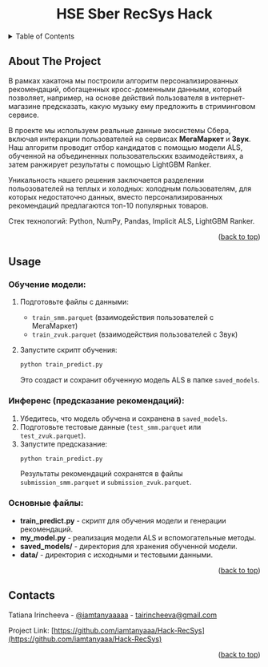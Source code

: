 # <a id="readme-top"></a>

<h1 align="center">HSE Sber RecSys Hack</h1>

<!-- TABLE OF CONTENTS -->
<details>
  <summary>Table of Contents</summary>
  <ol>
    <li><a href="#about-the-project">About The Project</a></li>
    <li><a href="#usage">Usage</a></li>
    <li><a href="#contacts">Contacts</a></li>
  </ol>
</details>

<!-- ABOUT THE PROJECT -->
## About The Project

В рамках хакатона мы построили алгоритм персонализированных рекомендаций, обогащенных кросс-доменными данными, который позволяет, например, на основе действий пользователя в интернет-магазине предсказать, какую музыку ему предложить в стриминговом сервисе.

В проекте мы используем реальные данные экосистемы Сбера, включая интеракции пользователей на сервисах **МегаМаркет** и **Звук**. Наш алгоритм проводит отбор кандидатов с помощью модели ALS, обученной на объединенных пользовательских взаимодействиях, а затем ранжирует результаты с помощью LightGBM Ranker. 

Уникальность нашего решения заключается разделении польозователей на теплых и холодных: холодным пользователям,  для которых недостаточно данных, вместо персонализированных рекомендаций предлагаются топ-10 популярных товаров. 

Стек технологий: Python, NumPy, Pandas, Implicit ALS, LightGBM Ranker.

<p align="right">(<a href="#readme-top">back to top</a>)</p>

<!-- USAGE EXAMPLES -->
## Usage

### Обучение модели:

1. Подготовьте файлы с данными:
    - `train_smm.parquet` (взаимодействия пользователей с МегаМаркет)
    - `train_zvuk.parquet` (взаимодействия пользователей с Звук)

2. Запустите скрипт обучения:
    ```bash
    python train_predict.py
    ```
    Это создаст и сохранит обученную модель ALS в папке `saved_models`.

### Инференс (предсказание рекомендаций):

1. Убедитесь, что модель обучена и сохранена в `saved_models`.
2. Подготовьте тестовые данные (`test_smm.parquet` или `test_zvuk.parquet`).
3. Запустите предсказание:
    ```bash
    python train_predict.py
    ```
    Результаты рекомендаций сохранятся в файлы `submission_smm.parquet` и `submission_zvuk.parquet`.

### Основные файлы:
- **train_predict.py** - скрипт для обучения модели и генерации рекомендаций.
- **my_model.py** - реализация модели ALS и вспомогательные методы.
- **saved_models/** - директория для хранения обученной модели.
- **data/** - директория с исходными и тестовыми данными.

<p align="right">(<a href="#readme-top">back to top</a>)</p>

<!-- CONTACT -->
## Contacts

Tatiana Irincheeva - [@iamtanyaaaaa](https://t.me/@iamtanyaaaaa) - tairincheeva@gmail.com


Project Link: [https://github.com/iamtanyaaa/Hack-RecSys](https://github.com/iamtanyaaa/Hack-RecSys)

<p align="right">(<a href="#readme-top">back to top</a>)</p>

